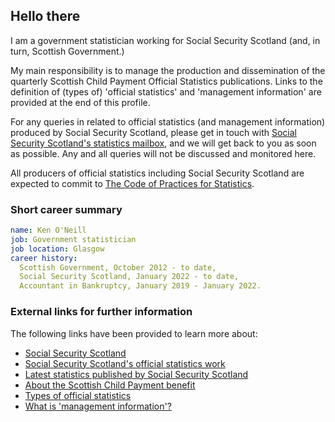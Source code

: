 ## Hello there

I am a government statistician working for Social Security Scotland (and, in turn, Scottish Government.) 

My main responsibility is to manage the production and dissemination of the quarterly Scottish Child Payment Official Statistics publications. Links to the definition of (types of) 'official statistics' and 'management information' are provided at the end of this profile.

For any queries in related to official statistics (and management information) produced by Social Security Scotland, please get in touch with <a href="mailto:MI@socialsecurity.gov.scot">Social Security Scotland's statistics mailbox</a>, and we will get back to you as soon as possible. Any and all queries will not be discussed and monitored here. 

All producers of official statistics including Social Security Scotland are expected to commit to <a href="https://code.statisticsauthority.gov.uk/">The Code of Practices for Statistics</a>.

### Short career summary
```yaml
name: Ken O'Neill
job: Government statistician
job location: Glasgow
career history:
  Scottish Government, October 2012 - to date,
  Social Security Scotland, January 2022 - to date,
  Accountant in Bankruptcy, January 2019 - January 2022.
```

### External links for further information

The following links have been provided to learn more about:

- <a href="https://www.socialsecurity.gov.scot/about">Social Security Scotland</a>
- <a href="https://www.socialsecurity.gov.scot/about/statistics">Social Security Scotland's official statistics work</a>
- <a href="https://www.socialsecurity.gov.scot/publications/statistics">Latest statistics published by Social Security Scotland</a>
- <a href="https://www.mygov.scot/scottish-child-payment">About the Scottish Child Payment benefit</a>
- <a href="https://uksa.statisticsauthority.gov.uk/about-the-authority/uk-statistical-system/types-of-official-statistics/">Types of official statistics</a>
- <a href="https://analysisfunction.civilservice.gov.uk/policy-store/national-statisticians-guidance-management-information-and-official-statistics/">What is 'management information'?</a>
